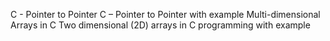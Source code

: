 C - Pointer to Pointer
C – Pointer to Pointer with example
Multi-dimensional Arrays in C
Two dimensional (2D) arrays in C programming with example
